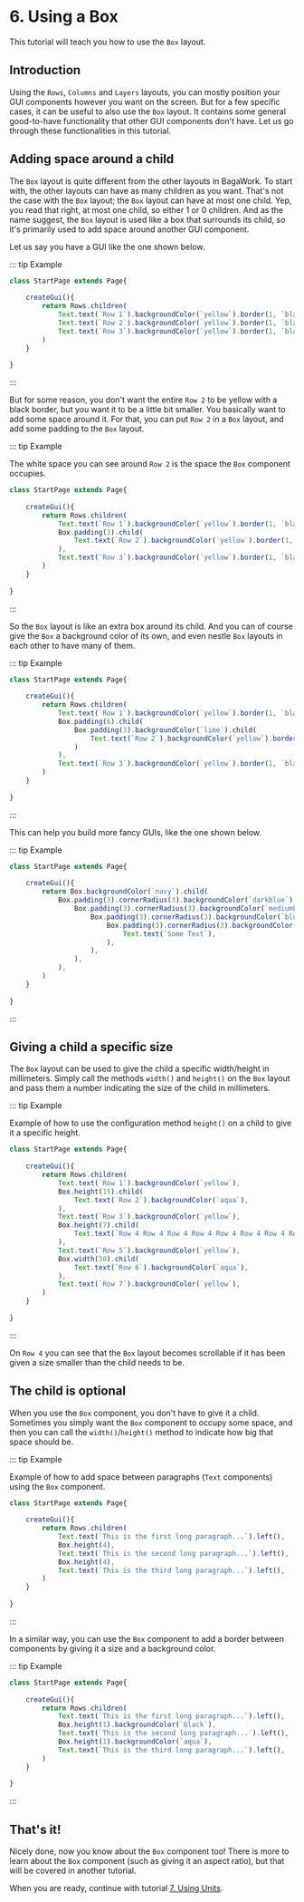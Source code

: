 <script>
	import ViewApp from '$lib/ViewApp.svelte'
</script>

# 6. Using a Box
This tutorial will teach you how to use the `Box` layout.




## Introduction
Using the `Rows`, `Columns` and `Layers` layouts, you can mostly position your GUI components however you want on the screen. But for a few specific cases, it can be useful to also use the `Box` layout. It contains some general good-to-have functionality that other GUI components don't have. Let us go through these functionalities in this tutorial.




## Adding space around a child
The `Box` layout is quite different from the other layouts in BagaWork. To start with, the other layouts can have as many children as you want. That's not the case with the `Box` layout; the `Box` layout can have at most one child. Yep, you read that right, at most one child, so either 1 or 0 children. And as the name suggest, the `Box` layout is used like a box that surrounds its child, so it's primarily used to add space around another GUI component.

Let us say you have a GUI like the one shown below.

::: tip Example

```js baga-show-editor-code
class StartPage extends Page{
	
	createGui(){
		return Rows.children(
			Text.text(`Row 1`).backgroundColor(`yellow`).border(1, `black`),
			Text.text(`Row 2`).backgroundColor(`yellow`).border(1, `black`),
			Text.text(`Row 3`).backgroundColor(`yellow`).border(1, `black`),
		)
	}
	
}
```

:::

But for some reason, you don't want the entire `Row 2` to be yellow with a black border, but you want it to be a little bit smaller. You basically want to add some space around it. For that, you can put `Row 2` in a `Box` layout, and add some padding to the `Box` layout.

::: tip Example

The white space you can see around `Row 2` is the space the `Box` component occupies.

```js baga-show-editor-code
class StartPage extends Page{
	
	createGui(){
		return Rows.children(
			Text.text(`Row 1`).backgroundColor(`yellow`).border(1, `black`),
			Box.padding(3).child(
				Text.text(`Row 2`).backgroundColor(`yellow`).border(1, `black`),
			),
			Text.text(`Row 3`).backgroundColor(`yellow`).border(1, `black`),
		)
	}
	
}
```

:::

So the `Box` layout is like an extra box around its child. And you can of course give the `Box` a background color of its own, and even nestle `Box` layouts in each other to have many of them.

::: tip Example

```js baga-show-editor-code
class StartPage extends Page{
	
	createGui(){
		return Rows.children(
			Text.text(`Row 1`).backgroundColor(`yellow`).border(1, `black`),
			Box.padding(6).child(
				Box.padding(3).backgroundColor(`lime`).child(
					Text.text(`Row 2`).backgroundColor(`yellow`).border(1, `black`),
				)
			),
			Text.text(`Row 3`).backgroundColor(`yellow`).border(1, `black`),
		)
	}
	
}
```

:::

This can help you build more fancy GUIs, like the one shown below.

::: tip Example

```js baga-show-editor-code
class StartPage extends Page{
	
	createGui(){
		return Box.backgroundColor(`navy`).child(
			Box.padding(3).cornerRadius(3).backgroundColor(`darkblue`).child(
				Box.padding(3).cornerRadius(3).backgroundColor(`mediumblue`).child(
					Box.padding(3).cornerRadius(3).backgroundColor(`blue`).child(
						Box.padding(3).cornerRadius(3).backgroundColor(`cornflowerblue`).child(
							Text.text(`Some Text`),
						),
					),
				),
			),
		)
	}
	
}
```

:::




## Giving a child a specific size
The `Box` layout can be used to give the child a specific width/height in millimeters. Simply call the methods `width()` and `height()` on the `Box` layout and pass them a number indicating the size of the child in millimeters.

::: tip Example

Example of how to use the configuration method `height()` on a child to give it a specific height.

```js baga-show-editor-code
class StartPage extends Page{
	
	createGui(){
		return Rows.children(
			Text.text(`Row 1`).backgroundColor(`yellow`),
			Box.height(15).child(
				Text.text(`Row 2`).backgroundColor(`aqua`),
			),
			Text.text(`Row 3`).backgroundColor(`yellow`),
			Box.height(7).child(
				Text.text(`Row 4 Row 4 Row 4 Row 4 Row 4 Row 4 Row 4 Row 4 Row 4 Row 4 Row 4 Row 4 Row 4 Row 4`).backgroundColor(`aqua`),
			),
			Text.text(`Row 5`).backgroundColor(`yellow`),
			Box.width(30).child(
				Text.text(`Row 6`).backgroundColor(`aqua`),
			),
			Text.text(`Row 7`).backgroundColor(`yellow`),
		)
	}
	
}
```

:::

On `Row 4` you can see that the `Box` layout becomes scrollable if it has been given a size smaller than the child needs to be.




## The child is optional
When you use the `Box` component, you don't have to give it a child. Sometimes you simply want the `Box` component to occupy some space, and then you can call the `width()`/`height()` method to indicate how big that space should be.

::: tip Example

Example of how to add space between paragraphs (`Text` components) using the `Box` component.

```js baga-show-editor-code
class StartPage extends Page{
	
	createGui(){
		return Rows.children(
			Text.text(`This is the first long paragraph...`).left(),
			Box.height(4),
			Text.text(`This is the second long paragraph...`).left(),
			Box.height(4),
			Text.text(`This is the third long paragraph...`).left(),
		)
	}
	
}
```

:::

In a similar way, you can use the `Box` component to add a border between components by giving it a size and a background color.

::: tip Example

```js baga-show-editor-code
class StartPage extends Page{
	
	createGui(){
		return Rows.children(
			Text.text(`This is the first long paragraph...`).left(),
			Box.height(1).backgroundColor(`black`),
			Text.text(`This is the second long paragraph...`).left(),
			Box.height(1).backgroundColor(`aqua`),
			Text.text(`This is the third long paragraph...`).left(),
		)
	}
	
}
```

:::





## That's it!
Nicely done, now you know about the `Box` component too! There is more to learn about the `Box` component (such as giving it an aspect ratio), but that will be covered in another tutorial.

When you are ready, continue with tutorial [7. Using Units](../using-units/).